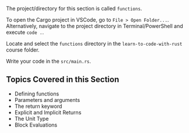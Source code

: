 The project/directory for this section is called `functions`.

To open the Cargo project in VSCode, go to `File > Open Folder...`. Alternatively, navigate to the project directory in Terminal/PowerShell and execute `code .`.

Locate and select the `functions` directory in the `learn-to-code-with-rust` course folder.

Write your code in the `src/main.rs`.

## Topics Covered in this Section

- Defining functions
- Parameters and arguments
- The return keyword
- Explicit and Implicit Returns
- The Unit Type
- Block Evaluations
